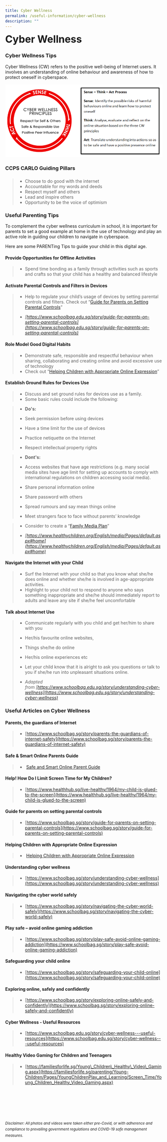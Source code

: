 ```yaml
---
title: Cyber Wellness
permalink: /useful-information/cyber-wellness
description: ""
---
```

**<font size="6">Cyber Wellness</font>**

### Cyber Wellness Tips

  

Cyber Wellness (CW) refers to the positive well-being of Internet users. It involves an understanding of online behaviour and awareness of how to protect oneself in cyberspace.

![](/images/Useful%20Information/Cyber%20Wellness%201.png)

### CCPS CARLO Guiding Pillars

###   

> *   Choose to do good with the internet
> *   Accountable for my words and deeds
> *   Respect myself and others
> *   Lead and inspire others
> *   Opportunity to be the voice of optimism

###   

### Useful Parenting Tips

  
To complement the cyber wellness curriculum in school, it is important for parents to set a good example at home in the use of technology and play an active role in guiding our children to navigate in cyberspace.  
  
Here are some PARENTing Tips to guide your child in this digital age.  
  

#### Provide Opportunities for Offline Activities

> *   Spend time bonding as a family through activities such as sports and crafts so that your child has a healthy and balanced lifestyle

  
  

#### Activate Parental Controls and Filters in Devices

> *   Help to regulate your child’s usage of devices by setting parental controls and filters. Check out “[Guide for Parents on Setting Parental Controls](https://www.schoolbag.edu.sg/story/guide-for-parents-on-setting-parental-controls)”
> 
> *   _[https://www.schoolbag.edu.sg/story/guide-for-parents-on-setting-parental-controls](https://www.schoolbag.edu.sg/story/guide-for-parents-on-setting-parental-controls)_

  
  

#### Role Model Good Digital Habits

> *   Demonstrate safe, responsible and respectful behaviour when sharing, collaborating and creating online and avoid excessive use of technology
> *   Check out “[Helping Children with Appropriate Online Expression](http://canossacatholicpri.moe.edu.sg/qql/slot/u276/Useful%20Information/Cyber%20Wellness%20Tips/4.1%20Useful%20Information%20-%20Helping%20Children%20with%20Appropriate%20Online%20Expression.pdf)”

  
  

#### Establish Ground Rules for Devices Use

> *   Discuss and set ground rules for devices use as a family.
> *   Some basic rules could include the following:

  

> *   **Do's:**
> 
> *   Seek permission before using devices
> *   Have a time limit for the use of devices
> *   Practice netiquette on the Internet
> *   Respect intellectual property rights

>   

> *   **Dont's:**
> 
> *   Access websites that have age restrictions (e.g. many social media sites have age limit for setting up accounts to comply with international regulations on children accessing social media).
> *   Share personal information online
> *   Share password with others
> *   Spread rumours and say mean things online
> *   Meet strangers face to face without parents’ knowledge

  

> *   Consider to create a “[Family Media Plan](https://www.healthychildren.org/English/media/Pages/default.aspx#home)”
> 
> *   _[https://www.healthychildren.org/English/media/Pages/default.aspx#home](https://www.healthychildren.org/English/media/Pages/default.aspx#home)_

  
  

#### Navigate the Internet with your Child

> *   Surf the Internet with your child so that you know what she/he does online and whether she/he is involved in age-appropriate activities.
> *   Highlight to your child not to respond to anyone who says something inappropriate and she/he should immediately report to adults and leave any site if she/he feel uncomfortable

  
  

#### Talk about Internet Use

> *   Communicate regularly with you child and get her/him to share with you
> 
> *   Her/his favourite online websites,
> *   Things she/he do online
> *   Her/his online experiences etc
> 
>   
> 
> *   Let your child know that it is alright to ask you questions or talk to you if she/he run into unpleasant situations online.
> 
> *   _Adapted from [https://www.schoolbag.edu.sg/story/understanding-cyber-wellness](https://www.schoolbag.edu.sg/story/understanding-cyber-wellness)_

  
  

### Useful Articles on Cyber Wellness

  

#### Parents, the guardians of Internet

> *   [https://www.schoolbag.sg/story/parents-the-guardians-of-internet-safety](https://www.schoolbag.sg/story/parents-the-guardians-of-internet-safety)

  

#### Safe & Smart Online Parents Guide

> *    [Safe and Smart Online Parent Guide](https://canossacatholicpri-moe-edu-sg-admin.cwp.sg/qql/slot/u276/Useful%20Information/Cyber%20Wellness%20Tips/4.2%20Useful%20Information%20-%20Safe%20and%20Smart%20Online%20Parent%20Guide.pdf)

  

#### Help! How Do I Limit Screen Time for My Children?

> *   [https://www.healthhub.sg/live-healthy/1964/my-child-is-glued-to-the-screen](https://www.healthhub.sg/live-healthy/1964/my-child-is-glued-to-the-screen)

  

#### Guide for parents on setting parental controls

> *   [https://www.schoolbag.sg/story/guide-for-parents-on-setting-parental-controls](https://www.schoolbag.sg/story/guide-for-parents-on-setting-parental-controls)

  

#### Helping Children with Appropriate Online Expression

> *    [Helping Children with Appropriate Online Expression](https://canossacatholicpri-moe-edu-sg-admin.cwp.sg/qql/slot/u276/Useful%20Information/Cyber%20Wellness%20Tips/4.1%20Useful%20Information%20-%20Helping%20Children%20with%20Appropriate%20Online%20Expression.pdf)

  

#### Understanding cyber wellness

> *   [https://www.schoolbag.sg/story/understanding-cyber-wellness](https://www.schoolbag.sg/story/understanding-cyber-wellness)

  

#### Navigating the cyber world safely

> *   [https://www.schoolbag.sg/story/navigating-the-cyber-world-safely](https://www.schoolbag.sg/story/navigating-the-cyber-world-safely)

  

#### Play safe – avoid online gaming addiction

> *   [https://www.schoolbag.sg/story/play-safe-avoid-online-gaming-addiction](https://www.schoolbag.sg/story/play-safe-avoid-online-gaming-addiction)

  

#### Safeguarding your child online

> *   [https://www.schoolbag.sg/story/safeguarding-your-child-online](https://www.schoolbag.sg/story/safeguarding-your-child-online)

  

#### Exploring online, safely and confidently

> *   [https://www.schoolbag.sg/story/exploring-online-safely-and-confidently](https://www.schoolbag.sg/story/exploring-online-safely-and-confidently)

  

#### Cyber Wellness - Useful Resources

> *   [https://www.schoolbag.edu.sg/story/cyber-wellness---useful-resources](https://www.schoolbag.edu.sg/story/cyber-wellness---useful-resources)

  

#### Healthy Video Gaming for Children and Teenagers

> *   [https://familiesforlife.sg/Young\_Children\_Healthy\_Video\_Gaming.aspx](https://familiesforlife.sg/parenting/Young-Children/Pages/YoungChildrenPlay_and_Learning/Screen_Time/Young_Children_Healthy_Video_Gaming.aspx)



<br><br><br><br><br><br>
<sup>_Disclaimer: All photos and videos were taken either pre-Covid, or with adherence and compliance to prevailing government regulations and COVID-19 safe management measures._</sup>
